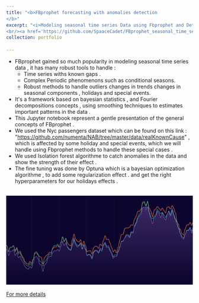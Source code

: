 ```yaml
---
title: "<b>FBprophet forecasting with anomalies detection
</b>"
excerpt: "<i>Modeling seasonal time series Data using Fbprophet and Detecting anomalies using Isolation Forest</i>
<br/><a href='https://github.com/SpaaceCadet/FBprophet_seasonal_time_series'><img  width='500' height='300' src='/images/prophet.png'></a>"
collection: portfolio

---
```

- FBprophet gained so much popularity in modeling seasonal time series data , it has many robust tools to handle : 
   - Time series withs known gaps .
   - Complex Periodic phenomenons such as conditional seasons.
   - Robust methods to handle outliers changes in trends changes in seasonal components , holidays and special events.
- It's a framework based on bayesian statistics , and Fourier decompositions concepts , using  smoothing techniques to estimates important patterns in the data .
- This Jupyter notebook represent a gentle presentation of the general concepts of FBprophet .
- We used the Nyc passengers dataset which can be found on this link : "https://github.com/numenta/NAB/tree/master/data/realKnownCause" , which is affected by some holiday and special events, which we will handle using Fbprophet methods to handle these special cases .
- We used Isolation forest algorithme to catch anomalies in the data and show the strength of their effect .
- The fine tuning was done by Optuna which is a bayesian optimization algorithme , to add some regularization effect . and get the right hyperparameters for our holidays effects .
<br>
<a><img src='/images/prophet.png'></a>
<br>

<a href='https://github.com/SpaaceCadet/FBprophet_seasonal_time_series'>For more details</a>

